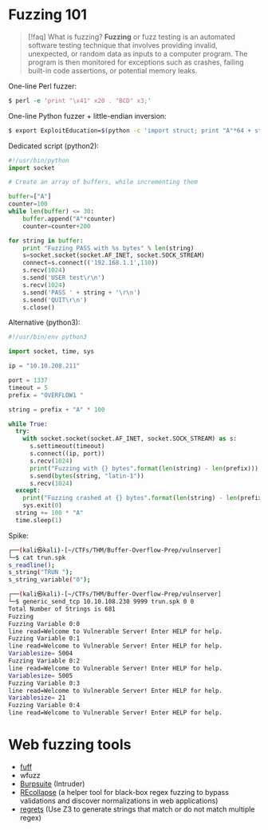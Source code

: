 # Fuzzing 101

>[!faq] What is fuzzing?
>**Fuzzing** or fuzz testing is an automated software testing technique that involves providing invalid, unexpected, or random data as inputs to a computer program. The program is then monitored for exceptions such as crashes, failing built-in code assertions, or potential memory leaks.

One-line Perl fuzzer:

```perl
$ perl -e 'print "\x41" x20 . "BCD" x3;'
```

One-line Python fuzzer + little-endian inversion:

```bash
$ export ExploitEducation=$(python -c 'import struct; print "A"*64 + struct.pack("I", 0x0d0a090a)')
```

Dedicated script (python2):

```python
#!/usr/bin/python
import socket

# Create an array of buffers, while incrementing them

buffer=["A"]
counter=100
while len(buffer) <= 30:
    buffer.append("A"*counter)
    counter=counter+200

for string in buffer:
    print "Fuzzing PASS with %s bytes" % len(string)
    s=socket.socket(socket.AF_INET, socket.SOCK_STREAM)
    connect=s.connect(('192.168.1.1',110))
    s.recv(1024)
    s.send('USER test\r\n')
    s.recv(1024)
    s.send('PASS ' + string + '\r\n')
    s.send('QUIT\r\n')
    s.close()
```

Alternative (python3):

```python
#!/usr/bin/env python3

import socket, time, sys

ip = "10.10.208.211"

port = 1337
timeout = 5
prefix = "OVERFLOW1 "

string = prefix + "A" * 100

while True:
  try:
    with socket.socket(socket.AF_INET, socket.SOCK_STREAM) as s:
      s.settimeout(timeout)
      s.connect((ip, port))
      s.recv(1024)
      print("Fuzzing with {} bytes".format(len(string) - len(prefix)))
      s.send(bytes(string, "latin-1"))
      s.recv(1024)
  except:
    print("Fuzzing crashed at {} bytes".format(len(string) - len(prefix)))
    sys.exit(0)
  string += 100 * "A"
  time.sleep(1)
```

Spike:

```bash
┌──(kali㉿kali)-[~/CTFs/THM/Buffer-Overflow-Prep/vulnserver]
└─$ cat trun.spk             
s_readline();
s_string("TRUN ");
s_string_variable("0");

┌──(kali㉿kali)-[~/CTFs/THM/Buffer-Overflow-Prep/vulnserver]
└─$ generic_send_tcp 10.10.108.230 9999 trun.spk 0 0
Total Number of Strings is 681
Fuzzing
Fuzzing Variable 0:0
line read=Welcome to Vulnerable Server! Enter HELP for help.
Fuzzing Variable 0:1
line read=Welcome to Vulnerable Server! Enter HELP for help.
Variablesize= 5004
Fuzzing Variable 0:2
line read=Welcome to Vulnerable Server! Enter HELP for help.
Variablesize= 5005
Fuzzing Variable 0:3
line read=Welcome to Vulnerable Server! Enter HELP for help.
Variablesize= 21
Fuzzing Variable 0:4
line read=Welcome to Vulnerable Server! Enter HELP for help.
```

# Web fuzzing tools

- [fuff](../Tools/fuff.md)
- wfuzz
- [Burpsuite](../Tools/Burpsuite.md) (Intruder)
- [REcollapse](https://github.com/0xacb/recollapse) (a helper tool for black-box regex fuzzing to bypass validations and discover normalizations in web applications)
- [regrets](https://github.com/AvalZ/regrets) (Use Z3 to generate strings that match or do not match multiple regex)